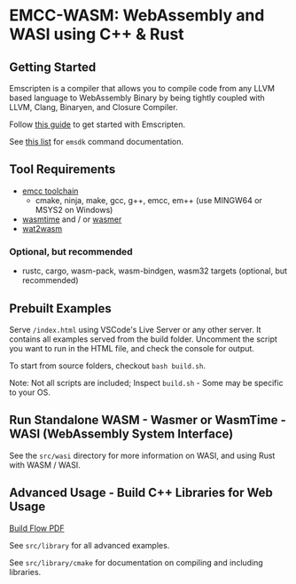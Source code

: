 # EMCC-WASM: WebAssembly and WASI using C++ & Rust

## Getting Started

Emscripten is a compiler that allows you to compile code from any LLVM based language to WebAssembly Binary by being tightly coupled with LLVM, Clang, Binaryen, and Closure Compiler.

Follow [this guide](https://emscripten.org/docs/getting_started/Tutorial.html#running-emscripten) to get started with Emscripten.

See [this list](https://emscripten.org/docs/tools_reference/emsdk.html#command-line-syntax) for `emsdk` command documentation.

## Tool Requirements

- [emcc toolchain](https://emscripten.org/docs/getting_started/downloads.html#sdk-download-and-install)
  - cmake, ninja, make, gcc, g++, emcc, em++ (use MINGW64 or MSYS2 on Windows)
- [wasmtime](https://wasmtime.dev/) and / or [wasmer](https://docs.wasmer.io/install)
- [wat2wasm](https://github.com/WebAssembly/wabt/releases)

### Optional, but recommended

- rustc, cargo, wasm-pack, wasm-bindgen, wasm32 targets (optional, but recommended)

## Prebuilt Examples

Serve `/index.html` using VSCode's Live Server or any other server. It contains all examples served from the build folder. Uncomment the script you want to run in the HTML file, and check the console for output.

To start from source folders, checkout `bash build.sh`.

Note: Not all scripts are included; Inspect `build.sh` - Some may be specific to your OS.

## Run Standalone WASM - Wasmer or WasmTime - WASI (WebAssembly System Interface)

See the `src/wasi` directory for more information on WASI, and using Rust with WASM / WASI.

## Advanced Usage - Build C++ Libraries for Web Usage

[Build Flow PDF](src/library/documentation/emcc.pdf)

See `src/library` for all advanced examples.

See `src/library/cmake` for documentation on compiling and including libraries.
